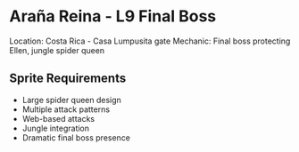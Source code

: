 # Araña Reina - L9 Final Boss

Location: Costa Rica - Casa Lumpusita gate
Mechanic: Final boss protecting Ellen, jungle spider queen

## Sprite Requirements
- Large spider queen design
- Multiple attack patterns
- Web-based attacks
- Jungle integration
- Dramatic final boss presence